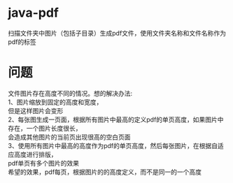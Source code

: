 # java-pdf
扫描文件夹中图片（包括子目录）生成pdf文件，使用文件夹名称和文件名称作为pdf的标签

# 问题
文件图片存在高度不同的情况。想的解决办法:  
1、图片缩放到固定的高度和宽度，  
但是这样图片会变形  
2、每张图生成一页面，根据所有图片中最高的定义pdf的单页高度，如果图片中存在，一个图片长度很长，  
会造成其他图片的当前页出现很高的空白页面  
3、使用所有图片中最高的高度作为pdf的单页高度，然后每张图片，在根据自适应高度进行排版，  
pdf单页有多个图片的效果  
希望的效果，pdf每页，根据图片的的高度定义，而不是同一的一个高度  
